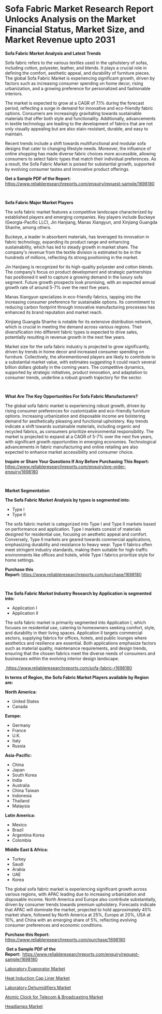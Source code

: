 <p><h1>Sofa Fabric Market Research Report Unlocks Analysis on the Market Financial Status, Market Size, and Market Revenue upto 2031</h1></p><p><strong>Sofa Fabric Market Analysis and Latest Trends</strong></p>
<p><p>Sofa fabric refers to the various textiles used in the upholstery of sofas, including cotton, polyester, leather, and blends. It plays a crucial role in defining the comfort, aesthetic appeal, and durability of furniture pieces. The global Sofa Fabric Market is experiencing significant growth, driven by factors such as increasing consumer spending on home decor, rising urbanization, and a growing preference for personalized and fashionable interiors.</p><p>The market is expected to grow at a CAGR of 7.1% during the forecast period, reflecting a surge in demand for innovative and eco-friendly fabric options. Consumers are increasingly gravitating towards sustainable materials that offer both style and functionality. Additionally, advancements in textile technology are leading to the development of fabrics that are not only visually appealing but are also stain-resistant, durable, and easy to maintain.</p><p>Recent trends include a shift towards multifunctional and modular sofa designs that cater to changing lifestyle needs. Moreover, the influence of online shopping has made diverse fabric choices more accessible, allowing consumers to select fabric types that match their individual preferences. As a result, the Sofa Fabric Market is poised for substantial growth, supported by evolving consumer tastes and innovative product offerings.</p></p>
<p><strong>Get a Sample PDF of the Report:&nbsp;</strong> <a href="https://www.reliableresearchreports.com/enquiry/request-sample/1698180?utm_campaign=112&utm_medium=2&utm_source=Github&utm_content=ia&utm_term=04102024&utm_id=sofa-fabric">https://www.reliableresearchreports.com/enquiry/request-sample/1698180</a></p>
<p>&nbsp;</p>
<p><strong>Sofa Fabric Major Market Players</strong></p>
<p><p>The sofa fabric market features a competitive landscape characterized by established players and emerging companies. Key players include Buckeye (Georgia-Pacific LLC), Jin Hanjiang, Manas Xiangyun, and Xinjiang Guangda Shanhe, among others. </p><p>Buckeye, a leader in absorbent materials, has leveraged its innovation in fabric technology, expanding its product range and enhancing sustainability, which has led to steady growth in market share. The company's revenue from the textile division is estimated to be in the hundreds of millions, reflecting its strong positioning in the market.</p><p>Jin Hanjiang is recognized for its high-quality polyester and cotton blends. The company’s focus on product development and strategic partnerships has positioned it well to capture a growing demand in the luxury sofa segment. Future growth prospects look promising, with an expected annual growth rate of around 5-7% over the next five years.</p><p>Manas Xiangyun specializes in eco-friendly fabrics, tapping into the increasing consumer preference for sustainable options. Its commitment to reducing carbon footprint through innovative manufacturing processes has enhanced its brand reputation and market reach.</p><p>Xinjiang Guangda Shanhe is notable for its extensive distribution network, which is crucial in meeting the demand across various regions. Their diversification into different fabric types is expected to drive sales, potentially resulting in revenue growth in the next few years.</p><p>Market size for the sofa fabric industry is projected to grow significantly, driven by trends in home decor and increased consumer spending on furniture. Collectively, the aforementioned players are likely to contribute to a substantial market value, with estimates suggesting it could reach several billion dollars globally in the coming years. The competitive dynamics, supported by strategic initiatives, product innovation, and adaptation to consumer trends, underline a robust growth trajectory for the sector.</p></p>
<p>&nbsp;</p>
<p><strong>What Are The Key Opportunities For Sofa Fabric Manufacturers?</strong></p>
<p><p>The global sofa fabric market is experiencing robust growth, driven by rising consumer preferences for customizable and eco-friendly furniture options. Increasing urbanization and disposable income are bolstering demand for aesthetically pleasing and functional upholstery. Key trends indicate a shift towards sustainable materials, including organic and recycled fabrics, as consumers prioritize environmental responsibility. The market is projected to expand at a CAGR of 5-7% over the next five years, with significant growth opportunities in emerging economies. Technological advancements in fabric manufacturing and online retailing are also expected to enhance market accessibility and consumer choice.</p></p>
<p><strong>Inquire or Share Your Questions If Any Before Purchasing This Report:</strong> <a href="https://www.reliableresearchreports.com/enquiry/pre-order-enquiry/1698180?utm_campaign=112&utm_medium=2&utm_source=Github&utm_content=ia&utm_term=04102024&utm_id=sofa-fabric">https://www.reliableresearchreports.com/enquiry/pre-order-enquiry/1698180</a></p>
<p>&nbsp;</p>
<p><strong>Market Segmentation</strong></p>
<p><strong>The Sofa Fabric Market Analysis by types is segmented into:</strong></p>
<p><ul><li>Type I</li><li>Type II</li></ul></p>
<p><p>The sofa fabric market is categorized into Type I and Type II markets based on performance and application. Type I markets consist of materials designed for residential use, focusing on aesthetic appeal and comfort. Conversely, Type II markets are geared towards commercial applications, emphasizing durability and resistance to heavy wear. Type II fabrics often meet stringent industry standards, making them suitable for high-traffic environments like offices and hotels, while Type I fabrics prioritize style for home settings.</p></p>
<p><strong>Purchase this Report:&nbsp;</strong><a href="https://www.reliableresearchreports.com/purchase/1698180?utm_campaign=112&utm_medium=2&utm_source=Github&utm_content=ia&utm_term=04102024&utm_id=sofa-fabric">https://www.reliableresearchreports.com/purchase/1698180</a></p>
<p>&nbsp;</p>
<p><strong>The Sofa Fabric Market Industry Research by Application is segmented into:</strong></p>
<p><ul><li>Application I</li><li>Application II</li></ul></p>
<p><p>The sofa fabric market is primarily segmented into Application I, which focuses on residential use, catering to homeowners seeking comfort, style, and durability in their living spaces. Application II targets commercial sectors, supplying fabrics for offices, hotels, and public lounges where aesthetics and resilience are essential. Both applications emphasize factors such as material quality, maintenance requirements, and design trends, ensuring that the chosen fabrics meet the diverse needs of consumers and businesses within the evolving interior design landscape.</p></p>
<p><a href="https://www.reliableresearchreports.com/sofa-fabric-r1698180?utm_campaign=112&utm_medium=2&utm_source=Github&utm_content=ia&utm_term=04102024&utm_id=sofa-fabric">&nbsp;https://www.reliableresearchreports.com/sofa-fabric-r1698180</a></p>
<p><strong>In terms of Region, the Sofa Fabric Market Players available by Region are:</strong></p>
<p>
    <p> <strong> North America: </strong>
        <ul>
            <li>United States</li>
            <li>Canada</li>
        </ul>
        </p> 
    <p> <strong> Europe: </strong>
        <ul>
            <li>Germany</li>
            <li>France</li>
            <li>U.K.</li>
            <li>Italy</li>
            <li>Russia</li>
        </ul>
        </p> 
    <p> <strong> Asia-Pacific: </strong>
        <ul>
            <li>China</li>
            <li>Japan</li>
            <li>South Korea</li>
            <li>India</li>
            <li>Australia</li>
            <li>China Taiwan</li>
            <li>Indonesia</li>
            <li>Thailand</li>
            <li>Malaysia</li>
        </ul>
        </p> 
    <p> <strong> Latin America: </strong>
        <ul>
            <li>Mexico</li>
            <li>Brazil</li>
            <li>Argentina Korea</li>
            <li>Colombia</li>
        </ul>
        </p> 
    <p> <strong> Middle East & Africa: </strong>
        <ul>
            <li>Turkey</li>
            <li>Saudi</li>
            <li>Arabia</li>
            <li>UAE</li>
            <li>Korea</li>
        </ul>
    </p>
    </p>
<p><p>The global sofa fabric market is experiencing significant growth across various regions, with APAC leading due to increasing urbanization and disposable income. North America and Europe also contribute substantially, driven by consumer trends towards premium upholstery. Forecasts indicate that APAC will dominate the market, projected to hold approximately 40% market share, followed by North America at 25%, Europe at 20%, USA at 10%, and China with an emerging share of 5%, reflecting evolving consumer preferences and economic conditions.</p></p>
<p><strong>Purchase this Report: </strong><a href="https://www.reliableresearchreports.com/purchase/1698180?utm_campaign=112&utm_medium=2&utm_source=Github&utm_content=ia&utm_term=04102024&utm_id=sofa-fabric">https://www.reliableresearchreports.com/purchase/1698180</a></p>
<p>&nbsp;<strong>Get a Sample PDF of the Report:&nbsp;&nbsp;</strong><a href="https://www.reliableresearchreports.com/enquiry/request-sample/1698180?utm_campaign=112&utm_medium=2&utm_source=Github&utm_content=ia&utm_term=04102024&utm_id=sofa-fabric">https://www.reliableresearchreports.com/enquiry/request-sample/1698180</a></p>
<p><strong></strong></p>
<p><p><a href="https://github.com/ShaheenRoz/Market-Research-Report-List-1/blob/main/laboratory-evaporator-market.md?utm_campaign=112&utm_medium=2&utm_source=Github&utm_content=ia&utm_term=04102024&utm_id=sofa-fabric">Laboratory Evaporator Market</a></p><p><a href="https://www.linkedin.com/pulse/heat-induction-cap-liner-market-global-insights-regional-analysis-adcec?utm_campaign=112&utm_medium=2&utm_source=Github&utm_content=ia&utm_term=04102024&utm_id=sofa-fabric">Heat Induction Cap Liner Market</a></p><p><a href="https://github.com/SanjidaMahmud81/Market-Research-Report-List-1/blob/main/laboratory-dehumidifiers-market.md?utm_campaign=112&utm_medium=2&utm_source=Github&utm_content=ia&utm_term=04102024&utm_id=sofa-fabric">Laboratory Dehumidifiers Market</a></p><p><a href="https://issuu.com/reportprime-2/docs/atomic-clock-for-telecom-broadcasti_6a333a9b450cdf?utm_campaign=112&utm_medium=2&utm_source=Github&utm_content=ia&utm_term=04102024&utm_id=sofa-fabric">Atomic Clock for Telecom & Broadcasting Market</a></p><p><a href="https://www.linkedin.com/pulse/headlamps-market-research-report-exploring-size-revenue-analysis-hkvvc?utm_campaign=112&utm_medium=2&utm_source=Github&utm_content=ia&utm_term=04102024&utm_id=sofa-fabric">Headlamps Market</a></p></p>